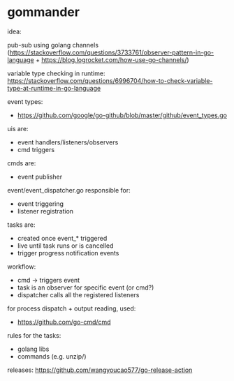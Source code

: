 # gommander

idea:

pub-sub using golang channels (https://stackoverflow.com/questions/3733761/observer-pattern-in-go-language  + https://blog.logrocket.com/how-use-go-channels/)

variable type checking in runtime:
https://stackoverflow.com/questions/6996704/how-to-check-variable-type-at-runtime-in-go-language







event types:
* https://github.com/google/go-github/blob/master/github/event_types.go

uis are:
* event handlers/listeners/observers
* cmd triggers

cmds are:
* event publisher

event/event_dispatcher.go responsible for:
* event triggering
* listener registration

tasks are:
* created once event_* triggered
* live until task runs or is cancelled
* trigger progress notification events

workflow:
* cmd -> triggers event
* task is an observer for specific event (or cmd?)
* dispatcher calls all the registered listeners

for process dispatch + output reading, used:
* https://github.com/go-cmd/cmd

rules for the tasks:
* golang libs
* commands (e.g. unzip/)

releases:
https://github.com/wangyoucao577/go-release-action